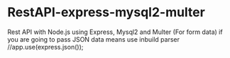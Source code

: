 # RestAPI-express-mysql2-multer
Rest API with Node.js using Express, Mysql2 and Multer (For form data)
if you are going to pass JSON data means use inbuild parser //app.use(express.json());
